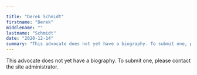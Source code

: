 ```yaml
---

title: "Derek Schmidt"
firstname: "Derek"
middlename: ""
lastname: "Schmidt"
date: "2020-12-14"
summary: "This advocate does not yet have a biography. To submit one, please contact the site administrator."
---
```

This advocate does not yet have a biography. To submit one, please contact the site administrator.

